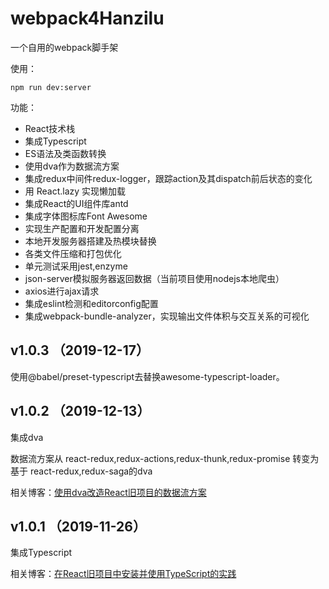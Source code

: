 # webpack4Hanzilu #

一个自用的webpack脚手架

使用：

    npm run dev:server 

功能：

- React技术栈
- 集成Typescript
- ES语法及类函数转换
- 使用dva作为数据流方案
- 集成redux中间件redux-logger，跟踪action及其dispatch前后状态的变化
- 用 React.lazy 实现懒加载
- 集成React的UI组件库antd
- 集成字体图标库Font Awesome
- 实现生产配置和开发配置分离
- 本地开发服务器搭建及热模块替换
- 各类文件压缩和打包优化
- 单元测试采用jest,enzyme
- json-server模拟服务器返回数据（当前项目使用nodejs本地爬虫）
- axios进行ajax请求
- 集成eslint检测和editorconfig配置
- 集成webpack-bundle-analyzer，实现输出文件体积与交互关系的可视化

## v1.0.3 （2019-12-17） ##

使用@babel/preset-typescript去替换awesome-typescript-loader。

## v1.0.2 （2019-12-13） ##

集成dva

数据流方案从 react-redux,redux-actions,redux-thunk,redux-promise 转变为基于 react-redux,redux-saga的dva

相关博客：[使用dva改造React旧项目的数据流方案](https://www.cnblogs.com/vvjiang/p/12037059.html)

## v1.0.1 （2019-11-26） ##

集成Typescript

相关博客：[在React旧项目中安装并使用TypeScript的实践](https://www.cnblogs.com/vvjiang/p/11944912.html)
